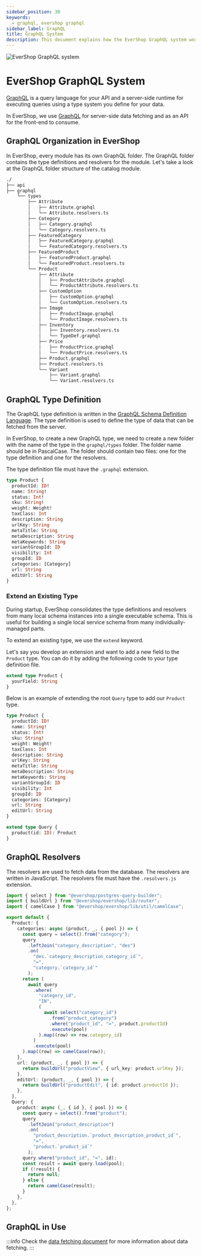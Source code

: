 ```yaml
---
sidebar_position: 30
keywords:
  - graphql, evershop graphql
sidebar_label: GraphQL
title: GraphQL System
description: This document explains how the EverShop GraphQL system works, how to create a GraphQL type, and how to extend existing GraphQL types.
---
```


![EverShop GraphQL system](./img/evershop-graphql.jpg "EverShop GraphQL system")

# EverShop GraphQL System

[GraphQL](https://graphql.org/) is a query language for your API and a server-side runtime for executing queries using a type system you define for your data.

In EverShop, we use [GraphQL](https://graphql.org/) for server-side data fetching and as an API for the front-end to consume.

## GraphQL Organization in EverShop

In EverShop, every module has its own GraphQL folder. The GraphQL folder contains the type definitions and resolvers for the module. Let's take a look at the GraphQL folder structure of the catalog module.

```bash
./
├── api
├── graphql
    └── types
        ├── Attribute
        │   ├── Attribute.graphql
        │   └── Attribute.resolvers.ts
        ├── Category
        │   ├── Category.graphql
        │   └── Category.resolvers.ts
        ├── FeaturedCategory
        │   ├── FeaturedCategory.graphql
        │   └── FeaturedCategory.resolvers.ts
        ├── FeaturedProduct
        │   ├── FeaturedProduct.graphql
        │   └── FeaturedProduct.resolvers.ts
        └── Product
            ├── Attribute
            │   ├── ProductAttribute.graphql
            │   └── ProductAttribute.resolvers.ts
            ├── CustomOption
            │   ├── CustomOption.graphql
            │   └── CustomOption.resolvers.ts
            ├── Image
            │   ├── ProductImage.graphql
            │   └── ProductImage.resolvers.ts
            ├── Inventory
            │   ├── Inventory.resolvers.ts
            │   └── TypeDef.graphql
            ├── Price
            │   ├── ProductPrice.graphql
            │   └── ProductPrice.resolvers.ts
            ├── Product.graphql
            ├── Product.resolvers.ts
            └── Variant
                ├── Variant.graphql
                └── Variant.resolvers.ts
```

## GraphQL Type Definition

The GraphQL type definition is written in the [GraphQL Schema Definition Language](https://graphql.org/learn/schema/). The type definition is used to define the type of data that can be fetched from the server.

In EverShop, to create a new GraphQL type, we need to create a new folder with the name of the type in the `graphql/types` folder. The folder name should be in PascalCase. The folder should contain two files: one for the type definition and one for the resolvers.

The type definition file must have the `.graphql` extension.

```graphql title="Product.graphql"
type Product {
  productId: ID!
  name: String!
  status: Int!
  sku: String!
  weight: Weight!
  taxClass: Int
  description: String
  urlKey: String
  metaTitle: String
  metaDescription: String
  metaKeywords: String
  variantGroupId: ID
  visibility: Int
  groupId: ID
  categories: [Category]
  url: String
  editUrl: String
}
```

### Extend an Existing Type

During startup, EverShop consolidates the type definitions and resolvers from many local schema instances into a single executable schema. This is useful for building a single local service schema from many individually-managed parts.

To extend an existing type, we use the `extend` keyword.

Let's say you develop an extension and want to add a new field to the `Product` type. You can do it by adding the following code to your type definition file.

```graphql title="YourType.graphql":
extend type Product {
  yourField: String
}
```

Below is an example of extending the root `Query` type to add our `Product` type.

```graphql title="Product.graphql"
type Product {
  productId: ID!
  name: String!
  status: Int!
  sku: String!
  weight: Weight!
  taxClass: Int
  description: String
  urlKey: String
  metaTitle: String
  metaDescription: String
  metaKeywords: String
  variantGroupId: ID
  visibility: Int
  groupId: ID
  categories: [Category]
  url: String
  editUrl: String
}

extend type Query {
  product(id: ID): Product
}
```

## GraphQL Resolvers

The resolvers are used to fetch data from the database. The resolvers are written in JavaScript. The resolvers file must have the `.resolvers.js` extension.

```ts title="Product.resolvers.js"
import { select } from "@evershop/postgres-query-builder";
import { buildUrl } from "@evershop/evershop/lib/router";
import { camelCase } from "@evershop/evershop/lib/util/camelCase";

export default {
  Product: {
    categories: async (product, _, { pool }) => {
      const query = select().from("category");
      query
        .leftJoin("category_description", "des")
        .on(
          "des.`category_description_category_id`",
          "=",
          "category.`category_id`"
        );
      return (
        await query
          .where(
            "category_id",
            "IN",
            (
              await select("category_id")
                .from("product_category")
                .where("product_id", "=", product.productId)
                .execute(pool)
            ).map((row) => row.category_id)
          )
          .execute(pool)
      ).map((row) => camelCase(row));
    },
    url: (product, _, { pool }) => {
      return buildUrl("productView", { url_key: product.urlKey });
    },
    editUrl: (product, _, { pool }) => {
      return buildUrl("productEdit", { id: product.productId });
    },
  },
  Query: {
    product: async (_, { id }, { pool }) => {
      const query = select().from("product");
      query
        .leftJoin("product_description")
        .on(
          "product_description.`product_description_product_id`",
          "=",
          "product.`product_id`"
        );
      query.where("product_id", "=", id);
      const result = await query.load(pool);
      if (!result) {
        return null;
      } else {
        return camelCase(result);
      }
    },
  },
};
```

## GraphQL in Use

:::info
Check the [data fetching document](./data-fetching) for more information about data fetching.
:::
